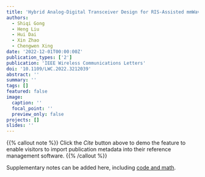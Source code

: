 ```yaml
---
title: 'Hybrid Analog-Digital Transceiver Design for RIS-Assisted mmWave MIMO Communications'
authors:
  - Shiqi Gong
  - Heng Liu
  - Hui Dai
  - Xin Zhao
  - Chengwen Xing
date: '2022-12-01T00:00:00Z'
publication_types: ['2']
publication: 'IEEE Wireless Communications Letters'
doi: '10.1109/LWC.2022.3212039'
abstract: ''
summary: ''
tags: []
featured: false
image:
  caption: ''
  focal_point: ''
  preview_only: false
projects: []
slides: ''
---
```




{{% callout note %}}
Click the _Cite_ button above to demo the feature to enable visitors to import publication metadata into their reference management software.
{{% /callout %}}

Supplementary notes can be added here, including [code and math](https://wowchemy.com/docs/content/writing-markdown-latex/).